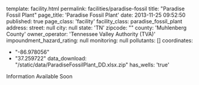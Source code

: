 template: facility.html
permalink: facilities/paradise-fossil
title: "Paradise Fossil Plant"
page_title: 'Paradise Fossil Plant'
date: 2013-11-25 09:52:50
published: true
page_class: 'facility'
facility_class: paradise_fossil_plant
address: 
  street: null
  city: null
  state: 'TN'
  zipcode: ""
  county: 'Muhlenberg County'
owner_operator: 'Tennessee Valley Authority (TVA)'
impoundment_hazard_rating: null
monitoring: null
pollutants: []
coordinates: 
  - "-86.978056"
  - "37.259722"
data_download: "/static/data/ParadiseFossilPlant_DD.xlsx.zip"
has_wells: 'true'

Information Available Soon				
			
				
